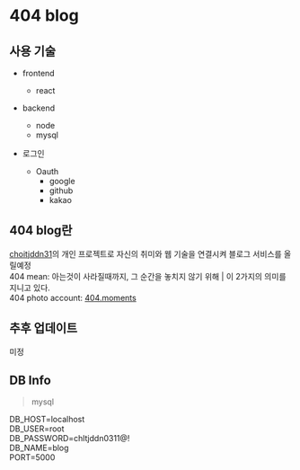 # 404 blog

## 사용 기술
- frontend
  - react
 
- backend
  - node
  - mysql
 
- 로그인
  - Oauth
    - google
    - github
    - kakao

## 404 blog란
<a href="https://www.instagram.com/choitjddn31/">choitjddn31</a>의 개인 프로젝트로 자신의 취미와 웹 기술을 연결시켜 블로그 서비스를 올릴예정 <br>
404 mean: 아는것이 사라질때까지, 그 순간을 놓치지 않기 위해 | 이 2가지의 의미를 지니고 있다. <br>
404 photo account: <a href="https://www.instagram.com/404.moments/">404.moments</a>

## 추후 업데이트
미정

## DB Info
> mysql

DB_HOST=localhost <br>
DB_USER=root <br>
DB_PASSWORD=chltjddn0311@! <br>
DB_NAME=blog <br>
PORT=5000
